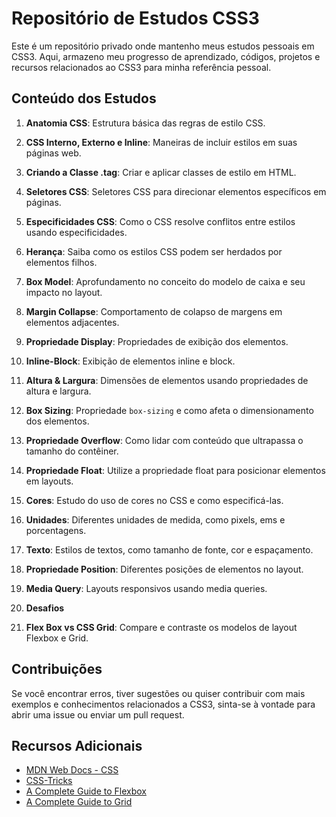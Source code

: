 # Repositório de Estudos CSS3

Este é um repositório privado onde mantenho meus estudos pessoais em CSS3. Aqui, armazeno meu progresso de aprendizado, códigos, projetos e recursos relacionados ao CSS3 para minha referência pessoal.

## Conteúdo dos Estudos

1. **Anatomia CSS**: Estrutura básica das regras de estilo CSS.

2. **CSS Interno, Externo e Inline**: Maneiras de incluir estilos em suas páginas web.

3. **Criando a Classe .tag**: Criar e aplicar classes de estilo em HTML.

4. **Seletores CSS**: Seletores CSS para direcionar elementos específicos em páginas.

5. **Especificidades CSS**: Como o CSS resolve conflitos entre estilos usando especificidades.

6. **Herança**: Saiba como os estilos CSS podem ser herdados por elementos filhos.

7. **Box Model**: Aprofundamento no conceito do modelo de caixa e seu impacto no layout.

8. **Margin Collapse**: Comportamento de colapso de margens em elementos adjacentes.

9. **Propriedade Display**: Propriedades de exibição dos elementos.

10. **Inline-Block**: Exibição de elementos inline e block.

11. **Altura & Largura**: Dimensões de elementos usando propriedades de altura e largura.

12. **Box Sizing**: Propriedade `box-sizing` e como afeta o dimensionamento dos elementos.

13. **Propriedade Overflow**: Como lidar com conteúdo que ultrapassa o tamanho do contêiner.

14. **Propriedade Float**: Utilize a propriedade float para posicionar elementos em layouts.

15. **Cores**: Estudo do uso de cores no CSS e como especificá-las.

16. **Unidades**: Diferentes unidades de medida, como pixels, ems e porcentagens.

17. **Texto**: Estilos de textos, como tamanho de fonte, cor e espaçamento.

18. **Propriedade Position**: Diferentes posições de elementos no layout.

19. **Media Query**: Layouts responsivos usando media queries.

20. **Desafios**

21. **Flex Box vs CSS Grid**: Compare e contraste os modelos de layout Flexbox e Grid.

## Contribuições

Se você encontrar erros, tiver sugestões ou quiser contribuir com mais exemplos e conhecimentos relacionados a CSS3, sinta-se à vontade para abrir uma issue ou enviar um pull request.

## Recursos Adicionais

- [MDN Web Docs - CSS](https://developer.mozilla.org/en-US/docs/Web/CSS)
- [CSS-Tricks](https://css-tricks.com/)
- [A Complete Guide to Flexbox](https://css-tricks.com/snippets/css/a-guide-to-flexbox/)
- [A Complete Guide to Grid](https://css-tricks.com/snippets/css/complete-guide-grid/)
